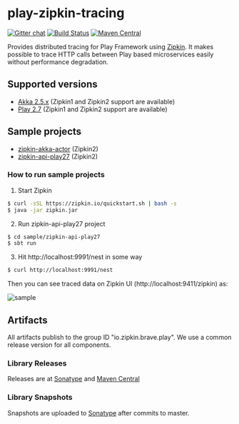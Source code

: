 # play-zipkin-tracing

[![Gitter chat](http://img.shields.io/badge/gitter-join%20chat%20%E2%86%92-brightgreen.svg)](https://gitter.im/openzipkin/zipkin)
[![Build Status](https://github.com/openzipkin-contrib/play-zipkin-tracing/workflows/test/badge.svg)](https://github.com/openzipkin-contrib/play-zipkin-tracing/actions?query=workflow%3Atest)
[![Maven Central](https://img.shields.io/maven-central/v/io.zipkin.brave.play/play-zipkin-tracing-play_2.12.svg)](https://search.maven.org/search?q=g:io.zipkin.brave.play%20AND%20a:play-zipkin-tracing-play_2.12)

Provides distributed tracing for Play Framework using [Zipkin](https://zipkin.io/). It makes possible to trace HTTP calls between Play based microservices easily without performance degradation.

## Supported versions

- [Akka 2.5.x](akka/README.md) (Zipkin1 and Zipkin2 support are available)
- [Play 2.7](play/README.md) (Zipkin1 and Zipkin2 support are available)

## Sample projects

- [zipkin-akka-actor](sample/zipkin-akka-actor) (Zipkin2)
- [zipkin-api-play27](sample/zipkin-api-play27) (Zipkin2)

### How to run sample projects


1. Start Zipkin

```bash
$ curl -sSL https://zipkin.io/quickstart.sh | bash -s
$ java -jar zipkin.jar
```

2. Run zipkin-api-play27 project

```bash
$ cd sample/zipkin-api-play27
$ sbt run
```

3. Hit http://localhost:9991/nest in some way

```bash
$ curl http://localhost:9991/nest
```

Then you can see traced data on Zipkin UI (http://localhost:9411/zipkin) as:

![sample](sample.png)

## Artifacts
All artifacts publish to the group ID "io.zipkin.brave.play". We use a common release version for
all components.

### Library Releases
Releases are at [Sonatype](https://oss.sonatype.org/content/repositories/releases) and [Maven Central](http://search.maven.org/#search%7Cga%7C1%7Cg%3A%22io.zipkin.brave.play%22)

### Library Snapshots
Snapshots are uploaded to [Sonatype](https://oss.sonatype.org/content/repositories/snapshots) after
commits to master.
